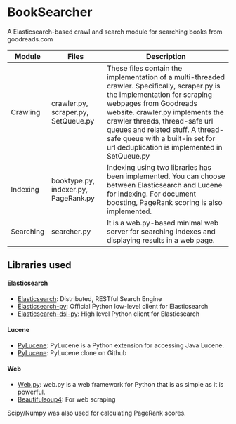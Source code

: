 BookSearcher
============

A Elasticsearch-based crawl and search module for searching books from goodreads.com


| Module  | Files | Description|
|-------|--------|-------------|
|Crawling|crawler.py, scraper.py, SetQueue.py|These files contain the implementation of a multi-threaded crawler. Specifically, scraper.py is the implementation for scraping webpages from Goodreads website. crawler.py implements the crawler threads, thread-safe url queues and related stuff. A thread-safe queue with a built-in set for url deduplication is implemented in SetQueue.py|
|Indexing|booktype.py, indexer.py, PageRank.py| Indexing using two libraries has been implemented. You can choose between Elasticsearch and Lucene for indexing. For document boosting, PageRank scoring is also implemented.|
|Searching|searcher.py| It is a web.py-based minimal web server for searching indexes and displaying results in a web page.|

## Libraries used
#### Elasticsearch
* [Elasticsearch](https://github.com/elasticsearch/elasticsearch): Distributed, RESTful Search Engine
* [Elasticsearch-py](https://github.com/elasticsearch/elasticsearch-py): Official Python low-level client for Elasticsearch
* [Elasticsearch-dsl-py](https://github.com/elasticsearch/elasticsearch-dsl-py): High level Python client for Elasticsearch

#### Lucene
* [PyLucene](http://lucene.apache.org/pylucene/): PyLucene is a Python extension for accessing Java Lucene.
* [PyLucene](https://github.com/svn2github/pylucene): PyLucene clone on Github

#### Web
* [Web.py](http://webpy.org/): web.py is a web framework for Python that is as simple as it is powerful.
* [Beautifulsoup4](http://www.crummy.com/software/BeautifulSoup/): For web scraping

Scipy/Numpy was also used for calculating PageRank scores.
